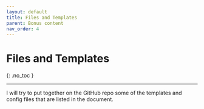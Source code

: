 ```yaml
---
layout: default
title: Files and Templates
parent: Bonus content
nav_order: 4
---
```


# Files and Templates
{: .no_toc }

---

I will try to put together on the GitHub repo some of the templates and config files that are listed in the document.